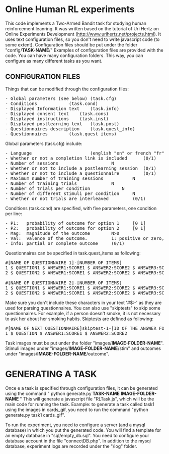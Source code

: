 # Online Human RL experiments

This code implements a Two-Armed Bandit task for studying human reinforcement leanring.
It was written based on the tutorial of Uri Hertz on Online Experiments Development (http://www.urihertz.net/projects.html).
It uses text configuration files, so you don't need to write javascript code (to some extent).
Configuration files should be put under the folder "config/**TASK-NAME**/"
Examples of configuration files are provided with the code.
You can have many configuration folders.
This way, you can configure as many different tasks as you want. 


## CONFIGURATION FILES

Things that can be modified through the configuration files:
<pre>
- Global parameters (see below) (task.cfg)
- Conditions			(task.cond)
- Displayed Information text	(task.info)
- Displayed consent text	(task.cons)
- Displayed instructions	(task.inst)
- Displayed postlearning text	(task.post)
- Questionnaires description 	(task.quest_info)
- Questionnaires		(task.quest_items)
</pre>

Global parameters (task.cfg) include:	
<pre>
- Language						(english "en" or french "fr")
- Whether or not a completion link is included		(0/1)
- Number of sessions					N
- Whether or not to include a postlearning session	(0/1)
- Whether or not to include a questionnaire 		(0/1)
- Maximum number of training sessions			N
- Number of training trials				N
- Number of trials per condition			N
- Number of different stimuli per condition		N
- Whether or not trials are interleaved			(0/1)
</pre>

Conditions (task.cond) are specified, with five parameters, one condition per line:
<pre>
- P1:	probability of outcome for option 1 	[0 1]
- P2:	probability of outcome for option 2 	[0 1]
- Mag:	magnitude of the outcome 		N>0
- Val:	valence of the outcome. 		1: positive or zero, -1: negative or zero, 0: symmetric +1/-1
- Info:	partial or complete outcome		(0/1)
</pre>


Questionnaires can be specified in task.quest_items as following:

<pre>
#[NAME OF QUESTIONNAIRE 1]-[NUMBER OF ITEMS]
1 $ QUESTION1 $ ANSWER1:SCORE1 $ ANSWER2:SCORE2 $ ANSWER3:SCORE3 
2 $ QUESTION2 $ ANSWER1:SCORE1 $ ANSWER2:SCORE2 $ ANSWER3:SCORE3 <br>
#[NAME OF QUESTIONNAIRE 2]-[NUMBER OF ITEMS]
1 $ QUESTION1 $ ANSWER1:SCORE1 $ ANSWER2:SCORE2 $ ANSWER3:SCORE3 
2 $ QUESTION2 $ ANSWER1:SCORE1 $ ANSWER2:SCORE2 $ ANSWER3:SCORE3
</pre>

Make sure you don't include these characters in your text '#$:-' as they are used for parsing questionnaires.
You can also use "skiptests" to skip some questionnaires. For example, if a person doesn't smoke, it is not necessary to ask her about her smoking habits.
Skiptests are defined as following:
 
<pre>
#[NAME OF NEXT QUESTIONNAIRE]skiptest-1-[ID OF THE ANSWER FOR THE TEST TO BE TRUE]-[NUMBER OF ITEMS IN THE NEXT QUESTIONNAIRE]
1 $ QUESTION $ ANSWER1:SCORE1 $ ANSWER2:SCORE2
</pre>

Task images must be put under the folder "images/**IMAGE-FOLDER-NAME**". 
Stimuli images under "images/**IMAGE-FOLDER-NAME**/stim" and outcomes under "images/**IMAGE-FOLDER-NAME**/outcome".


# GENERATING A TASK
Once e a task is specified through configuration files, it can be generated using the command " python generate.py **TASK-NAME** **IMAGE-FOLDER-NAME** "
This will generate a javascript file "RLTask.js", which will be the main code for running the task.
Example: to generate a task called task1 using the images in cards_gif, you need to run the command "python generate.py task1 cards_gif".

To run the experiment, you need to configure a server (and a mysql database) in which you put the generated code.
You will find a template for an empty database in "sql/empty_db.sql". 
You need to configure your database account in the file "connectDB.php".
In addition to the mysql database, experiment logs are recorded under the "/log" folder.
